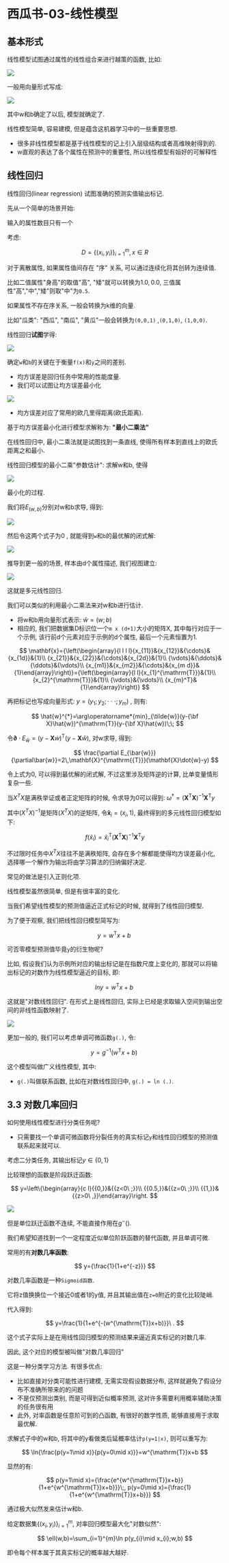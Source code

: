 # 西瓜书-03-线性模型

## 基本形式

线性模型试图通过属性的线性组合来进行越策的函数, 比如:

![](imgs/2023-04-16-10-18-50.png)

一般用向量形式写成:

![](imgs/2023-04-16-10-22-05.png)

其中w和b确定了以后, 模型就确定了.

线性模型简单, 容易建模, 但是蕴含这机器学习中的一些重要思想.

- 很多非线性模型都是基于线性模型的记上引入层级结构或者高维映射得到的.
- w直观的表达了各个属性在预测中的重要性, 所以线性模型有姮好的可解释性


## 线性回归

线性回归(linear regression) 试图准确的预测实值输出标记.

先从一个简单的场景开始:

输入的属性数目只有一个

考虑:

$$
D = \{(x_i, y_i)\}^m_{i=1}, x \in R
$$

对于离散属性, 如果属性值间存在 "序" 关系, 可以通过连续化将其创转为连续值.

比如二值属性"身高"的取值"高", "矮"就可以转换为${1.0, 0.0}$, 三值属性"高","中","矮"则取"中"为`0.5`.

如果属性不存在序关系, 一般会转换为k维的向量. 

比如"瓜类": "西瓜", "南瓜", "黄瓜"一般会转换为`(0,0,1)` ,`(0,1,0)`, `(1,0,0)`.


线性回归**试图**学得:

![](imgs/2023-04-16-10-47-59.png)

确定`w`和`b`的关键在于衡量`f(x)`和`y`之间的差别.

- 均方误差是回归任务中常用的性能度量.
- 我们可以试图让均方误差最小化

![](imgs/2023-04-16-10-51-01.png)

- 均方误差对应了常用的欧几里得距离(欧氏距离).

基于均方误差最小化进行模型求解称为: **"最小二乘法"**

在线性回归中, 最小二乘法就是试图找到一条直线, 使得所有样本到直线上的欧氏距离之和最小.

线性回归模型的最小二乘"参数估计": 求解w和b, 使得

![](imgs/2023-04-16-13-42-04.png)

最小化的过程.

我们将$E_{(w,b)}$分别对w和b求导, 得到:

![](imgs/2023-04-16-13-42-49.png)

然后令这两个式子为0 , 就能得到`w`和`b`的最优解的闭式解:

![](imgs/2023-04-16-13-54-12.png)

推导到更一般的场景, 样本由d个属性描述, 我们视图建立:

![](imgs/2023-04-16-13-55-05.png)

这就是多元线性回归.

我们可以类似的利用最小二乘法来对w和b进行估计.

- 将w和b用向量形式表示: $\hat{w}=(w;b)$
- 相应的, 我们把数据集D标识位一个`m x (d+1)`大小的矩阵X, 其中每行对应于一个示例, 该行前d个元素对应于示例的d个属性, 最后一个元素恒置为1.

$$
\mathbf{x}={\left(\begin{array}{l l l l}{x_{11}}&{x_{12}}&{\cdots}&{x_{1d}}&{1}\\ {x_{21}}&{x_{22}}&{\cdots}&{x_{2d}}&{1}\\ {\vdots}&{\ddots}&{\ddots}&{\vdots}\\ {x_{m1}}&{x_{m2}}&{\cdots}&{x_{m d}}&{1}\end{array}\right)}={\left(\begin{array}{l l}{x_{1}^{\mathrm{T}}}&{1}\\ {x_{2}^{\mathrm{T}}}&{1}\\ {\vdots}&{\vdots}\\ {x_{m}^T}&{1}\end{array}\right)}
$$

再把标记也写成向量形式: $y=(y_{1};y_{2};\cdot\cdot\cdot;y_{m})$ , 则有:

$$
\hat{w}^{*}=\arg\operatorname*{min}_{\tilde{w}}(y-{\bf X}\hat{w})^{\mathrm{T}}(y-{\bf X}\hat{w})\;\;
$$

令$\mathbf{\partial}\cdot E_{{\hat{w}}}=(y-\mathbf{X}{\dot{w}})^{\mathsf{T}}(y-\mathbf{X}{\hat{w}})$, 对w求导, 得到:

$$
\frac{\partial E_{\bar{w}}}{\partial\bar{w}}=2\,\mathbf{X}^{\mathrm{{T}}}(\mathbf{X}\dot{w}-y)
$$

令上式为0, 可以得到最优解的闭式解, 不过这里涉及矩阵逆的计算, 比单变量情形复杂一些.

当$X^TX$是满秩举证或者正定矩阵的时候, 令求导为0可以得到: ${\dot{\omega}}^{*}=\left(\mathbf{X}^{\mathrm{{T}}}\mathbf{X}\right)^{-1}\mathbf{X}^{\mathrm{{T}}}y$

其中$(X^TX)^{-1}$是矩阵$(X^TX)$的逆矩阵, 令$\mathbf{\hat{x}}_{i}=(x_{i},1)$, 最终得到的多元线性回归模型如下:

$$
f({\hat{x}}_{i})={\hat{x}}_{i}^{\mathrm{{T}}}\left(\mathbf{X}^{\mathrm{{T}}}\mathbf{X}\right)^{-1}\mathbf{X}^{\mathrm{{T}}}y
$$

不过限时任务中$X^TX$往往不是满秩矩阵, 会存在多个解都能使得均方误差最小化, 选择哪一个解作为输出将由学习算法的归纳偏好决定.

常见的做法是引入正则化项.

线性模型虽然很简单, 但是有很丰富的变化.

当我们希望线性模型的预测值逼近正式标记的时候, 就得到了线性回归模型.

为了便于观察, 我们把线性回归模型简写为:

$$
y=w^{\mathrm{T}}x+b\;
$$

可否零模型预测值毕竟`y`的衍生物呢?

比如, 假设我们认为示例所对应的输出标记是在指数尺度上变化的, 那就可以将输出标记的对数作为线性模型逼近的目标, 即:

$$
ln y=w^{\mathrm{T}}x+b\;
$$

这就是"对数线性回归". 在形式上是线性回归, 实际上已经是求取输入空间到输出空间的非线性函数映射了.

![](imgs/2023-04-16-14-55-37.png)

更加一般的, 我们可以考虑单调可微函数`g(.)`, 令:

$$
y=g^{-1}(w^{\mathrm{T}}x+b)\;
$$

这个模型叫做广义线性模型, 其中:

- `g(.)`叫做联系函数, 比如在对数线性回归中, `g(.) = ln (.)`.


## 3.3 对数几率回归

如何使用线性模型进行分类任务呢?

- 只需要找一个单调可微函数将分裂任务的真实标记`y`和线性回归模型的预测值联系起来就可以.

考虑二分类任务, 其输出标记$y \in \{0, 1\}$

比较理想的函数是阶段跃迁函数:

$$
y=\left\{\begin{array}{c l}{{0,}}&{{z<0\ ;}}\\ {{0.5,}}&{{z=0\ ;}}\\ {{1,}}&{{z>0\ ,}}\end{array}\right.
$$

![](imgs/2023-04-16-15-01-25.png)

但是单位跃迁函数不连续, 不能直接作用在$g^-()$.

我们希望知道找到一个一定程度近似单位阶跃函数的替代函数, 并且单调可微.

常用的有**对数几率函数**:

$$
y={\frac{1}{1+e^{-z}}}
$$

对数几率函数是一种`Sigmoid函数`.

它将z值换换位一个接近0或者1的y值, 并且其输出值在`z=0`附近的变化比较陡峭.

代入得到:

$$
y=\frac{1}{1+e^{-(w^{\mathrm{T}}x+b)}}\ .
$$

这个式子实际上是在用线性回归模型的预测结果来逼近真实标记的对数几率.

因此, 这个对应的模型被叫做"对数几率回归"

这是一种分类学习方法. 有很多优点: 
- 比如直接对分类可能性进行建模, 无需实现假设数据分布, 这样就避免了假设分布不准确所带来的的问题
- 不是仅预测出类别, 而是可得到近似概率预测, 这对许多需要利用概率辅助决策的任务很有用
- 此外, 对率函数是任意阶可到的凸函数, 有很好的数学性质, 能够直接用于求取最优解.

求解式子中的w和b, 将其中的y看做类后延概率估计`p(y=1|x)`, 则可以重写为:

$$
\ln{\frac{p(y=1\mid x)}{p(y=0\mid x)}}=w^{\mathrm{T}}x+b
$$

显然的有:

$$
p(y=1\mid x)={\frac{e^{w^{\mathrm{T}}x+b}}{1+e^{w^{\mathrm{T}}x+b}}}\;,
p(y=0\mid x)={\frac{1}{1+e^{w^{\mathrm{T}}x+b}}}
$$

通过极大似然发来估计w和b.

给定数据集$\{(x_{i},y_{i})\}_{i=1}^{m}$, 对率回归模型最大化"对数似然":

$$
\ell(w,b)=\sum_{i=1}^{m}\ln p(y_{i}\mid x_{i};w,b)
$$

即令每个样本属于其真实标记的概率越大越好.

